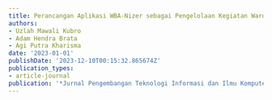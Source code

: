 ```yaml
---
title: Perancangan Aplikasi WBA-Nizer sebagai Pengelolaan Kegiatan Wardah Beauty Agent
authors:
- Uzlah Mawali Kubro
- Adam Hendra Brata
- Agi Putra Kharisma
date: '2023-01-01'
publishDate: '2023-12-10T00:15:32.865674Z'
publication_types:
- article-journal
publication: '*Jurnal Pengembangan Teknologi Informasi dan Ilmu Komputer*'
---
```

